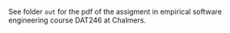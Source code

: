 See folder `out` for the pdf of the assigment in empirical software engineering course DAT246 at Chalmers.
